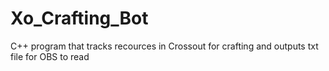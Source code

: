 # Xo_Crafting_Bot
C++ program that tracks recources in Crossout for crafting and outputs txt file for OBS to read
